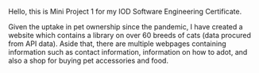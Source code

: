 Hello, this is Mini Project 1 for my IOD Software Engineering Certificate.

Given the uptake in pet ownership since the pandemic, I have created a website which contains a library on over 60 breeds of cats (data procured from API data). Aside that, there are multiple webpages containing information such as contact information, information on how to adot, and also a shop for buying pet accessories and food.

